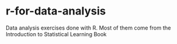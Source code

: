 # r-for-data-analysis
Data analysis exercises done with R. Most of them come from the Introduction to Statistical Learning Book
